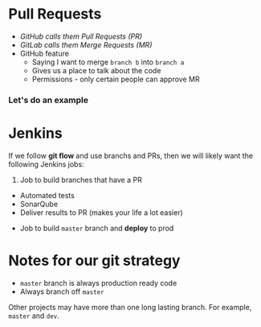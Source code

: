# Pull Requests
* *GitHub calls them Pull Requests (PR)*
* *GitLab calls them Merge Requests (MR)*
* GitHub feature
  * Saying I want to merge `branch b` into `branch a`
  * Gives us a place to talk about the code
  * Permissions - only certain people can approve MR

### Let's do an example

# Jenkins
If we follow **git flow** and use branchs and PRs, then we will likely want the following Jenkins jobs:

1. Job to build branches that have a PR
  * Automated tests
  * SonarQube
  * Deliver results to PR (makes your life a lot easier)
+ Job to build `master` branch and **deploy** to prod


# Notes for our git strategy
* `master` branch is always production ready code
* Always branch off `master`

Other projects may have more than one long lasting branch.  For example, `master` and `dev`.  
